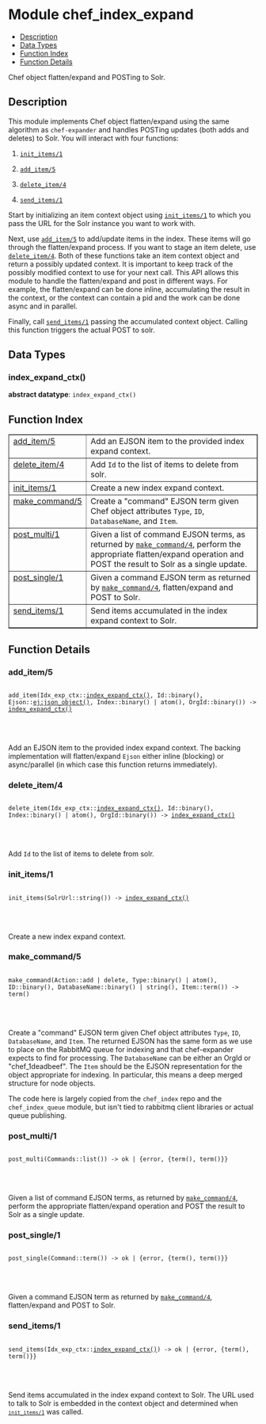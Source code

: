 

# Module chef_index_expand #
* [Description](#description)
* [Data Types](#types)
* [Function Index](#index)
* [Function Details](#functions)


Chef object flatten/expand and POSTing to Solr.

<a name="description"></a>

## Description ##



This module implements Chef object flatten/expand using the same
algorithm as `chef-expander` and handles POSTing updates (both adds
and deletes) to Solr. You will interact with four functions:



1. [`init_items/1`](#init_items-1)

1. [`add_item/5`](#add_item-5)

1. [`delete_item/4`](#delete_item-4)

1. [`send_items/1`](#send_items-1)




Start by initializing an item context object using [`init_items/1`](#init_items-1) to which you pass the URL for the Solr instance you
want to work with.



Next, use [`add_item/5`](#add_item-5) to add/update items in the
index. These items will go through the flatten/expand process. If
you want to stage an item delete, use [`delete_item/4`](#delete_item-4). Both
of these functions take an item context object and return a
possibly updated context. It is important to keep track of the
possibly modified context to use for your next call. This API
allows this module to handle the flatten/expand and post in
different ways. For example, the flatten/expand can be done inline,
accumulating the result in the context, or the context can contain
a pid and the work can be done async and in parallel.


Finally, call [`send_items/1`](#send_items-1) passing the accumulated context
object. Calling this function triggers the actual POST to solr.

<a name="types"></a>

## Data Types ##




### <a name="type-index_expand_ctx">index_expand_ctx()</a> ###


__abstract datatype__: `index_expand_ctx()`

<a name="index"></a>

## Function Index ##


<table width="100%" border="1" cellspacing="0" cellpadding="2" summary="function index"><tr><td valign="top"><a href="#add_item-5">add_item/5</a></td><td>Add an EJSON item to the provided index expand context.</td></tr><tr><td valign="top"><a href="#delete_item-4">delete_item/4</a></td><td>Add <code>Id</code> to the list of items to delete from solr.</td></tr><tr><td valign="top"><a href="#init_items-1">init_items/1</a></td><td>Create a new index expand context.</td></tr><tr><td valign="top"><a href="#make_command-5">make_command/5</a></td><td>Create a "command" EJSON term given Chef object attributes
<code>Type</code>, <code>ID</code>, <code>DatabaseName</code>, and <code>Item</code>.</td></tr><tr><td valign="top"><a href="#post_multi-1">post_multi/1</a></td><td>Given a list of command EJSON terms, as returned by <a href="#make_command-4"><code>make_command/4</code></a>, perform the appropriate flatten/expand operation
and POST the result to Solr as a single update.</td></tr><tr><td valign="top"><a href="#post_single-1">post_single/1</a></td><td>Given a command EJSON term as returned by <a href="#make_command-4"><code>make_command/4</code></a>, flatten/expand and POST to Solr.</td></tr><tr><td valign="top"><a href="#send_items-1">send_items/1</a></td><td>Send items accumulated in the index expand context to
Solr.</td></tr></table>


<a name="functions"></a>

## Function Details ##

<a name="add_item-5"></a>

### add_item/5 ###


<pre><code>
add_item(Idx_exp_ctx::<a href="#type-index_expand_ctx">index_expand_ctx()</a>, Id::binary(), Ejson::<a href="ej.md#type-json_object">ej:json_object()</a>, Index::binary() | atom(), OrgId::binary()) -&gt; <a href="#type-index_expand_ctx">index_expand_ctx()</a>
</code></pre>

<br></br>


Add an EJSON item to the provided index expand context. The
backing implementation will flatten/expand `Ejson` either inline
(blocking) or async/parallel (in which case this function returns
immediately).
<a name="delete_item-4"></a>

### delete_item/4 ###


<pre><code>
delete_item(Idx_exp_ctx::<a href="#type-index_expand_ctx">index_expand_ctx()</a>, Id::binary(), Index::binary() | atom(), OrgId::binary()) -&gt; <a href="#type-index_expand_ctx">index_expand_ctx()</a>
</code></pre>

<br></br>


Add `Id` to the list of items to delete from solr.
<a name="init_items-1"></a>

### init_items/1 ###


<pre><code>
init_items(SolrUrl::string()) -&gt; <a href="#type-index_expand_ctx">index_expand_ctx()</a>
</code></pre>

<br></br>


Create a new index expand context.
<a name="make_command-5"></a>

### make_command/5 ###


<pre><code>
make_command(Action::add | delete, Type::binary() | atom(), ID::binary(), DatabaseName::binary() | string(), Item::term()) -&gt; term()
</code></pre>

<br></br>



Create a "command" EJSON term given Chef object attributes
`Type`, `ID`, `DatabaseName`, and `Item`. The returned EJSON has
the same form as we use to place on the RabbitMQ queue for indexing
and that chef-expander expects to find for processing. The
`DatabaseName` can be either an OrgId or "chef_1deadbeef". The
`Item` should be the EJSON representation for the object
appropriate for indexing. In particular, this means a deep merged
structure for node objects.


The code here is largely copied from the `chef_index` repo and the
`chef_index_queue` module, but isn't tied to rabbitmq client
libraries or actual queue publishing.
<a name="post_multi-1"></a>

### post_multi/1 ###


<pre><code>
post_multi(Commands::list()) -&gt; ok | {error, {term(), term()}}
</code></pre>

<br></br>


Given a list of command EJSON terms, as returned by [`make_command/4`](#make_command-4), perform the appropriate flatten/expand operation
and POST the result to Solr as a single update.
<a name="post_single-1"></a>

### post_single/1 ###


<pre><code>
post_single(Command::term()) -&gt; ok | {error, {term(), term()}}
</code></pre>

<br></br>


Given a command EJSON term as returned by [`make_command/4`](#make_command-4), flatten/expand and POST to Solr.
<a name="send_items-1"></a>

### send_items/1 ###


<pre><code>
send_items(Idx_exp_ctx::<a href="#type-index_expand_ctx">index_expand_ctx()</a>) -&gt; ok | {error, {term(), term()}}
</code></pre>

<br></br>


Send items accumulated in the index expand context to
Solr. The URL used to talk to Solr is embedded in the context
object and determined when <code><a href="#init_items-1"><code>init_items/1</code></a></code> was called.
